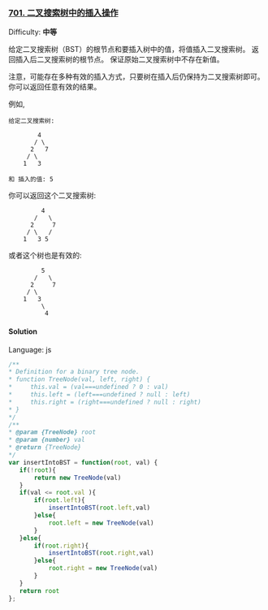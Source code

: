 ### [701\. 二叉搜索树中的插入操作](https://leetcode-cn.com/problems/insert-into-a-binary-search-tree/)

Difficulty: **中等**


给定二叉搜索树（BST）的根节点和要插入树中的值，将值插入二叉搜索树。 返回插入后二叉搜索树的根节点。 保证原始二叉搜索树中不存在新值。

注意，可能存在多种有效的插入方式，只要树在插入后仍保持为二叉搜索树即可。 你可以返回任意有效的结果。

例如, 

```
给定二叉搜索树:

        4
       / \
      2   7
     / \
    1   3

和 插入的值: 5
```

你可以返回这个二叉搜索树:

```
         4
       /   \
      2     7
     / \   /
    1   3 5
```

或者这个树也是有效的:

```
         5
       /   \
      2     7
     / \
    1   3
         \
          4
```


#### Solution

Language: js

```js
​/**
* Definition for a binary tree node.
* function TreeNode(val, left, right) {
*     this.val = (val===undefined ? 0 : val)
*     this.left = (left===undefined ? null : left)
*     this.right = (right===undefined ? null : right)
* }
*/
/**
* @param {TreeNode} root
* @param {number} val
* @return {TreeNode}
*/
var insertIntoBST = function(root, val) {
   if(!root){
       return new TreeNode(val)
   }
   if(val <= root.val ){
       if(root.left){
           insertIntoBST(root.left,val)
       }else{
           root.left = new TreeNode(val)
       }
   }else{
       if(root.right){
           insertIntoBST(root.right,val)
       }else{
           root.right = new TreeNode(val)
       }
   }
   return root
};
```

